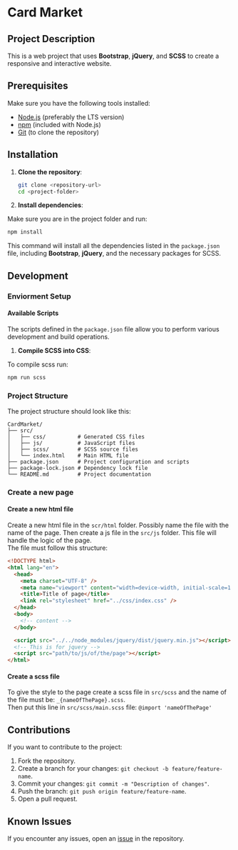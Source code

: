 # Card Market

## Project Description

This is a web project that uses **Bootstrap**, **jQuery**, and **SCSS** to create a responsive and interactive website.

## Prerequisites

Make sure you have the following tools installed:

- [Node.js](https://nodejs.org/) (preferably the LTS version)
- [npm](https://www.npmjs.com/) (included with Node.js)
- [Git](https://git-scm.com/) (to clone the repository)

## Installation

1. **Clone the repository**:

   ```bash
   git clone <repository-url>
   cd <project-folder>
   ```

2. **Install dependencies**:

Make sure you are in the project folder and run:

```bash
npm install
```

This command will install all the dependencies listed in the `package.json` file, including **Bootstrap**, **jQuery**, and the necessary packages for SCSS.

## Development

### Enviorment Setup

#### Available Scripts

The scripts defined in the `package.json` file allow you to perform various development and build operations.

1. **Compile SCSS into CSS**:

To compile scss run:

```bash
npm run scss
```

### Project Structure

The project structure should look like this:

```text
CardMarket/
├── src/
│   ├── css/          # Generated CSS files
│   ├── js/           # JavaScript files
│   ├── scss/         # SCSS source files
│   └── index.html    # Main HTML file
├── package.json      # Project configuration and scripts
├── package-lock.json # Dependency lock file
└── README.md         # Project documentation
```

### Create a new page

#### Create a new html file

Create a new html file in the `scr/html` folder. Possibly name the file with the name of the page.
Then create a js file in the `src/js` folder. This file will handle the logic of the page.
<br>
The file must follow this structure:

```html
<!DOCTYPE html>
<html lang="en">
  <head>
    <meta charset="UTF-8" />
    <meta name="viewport" content="width=device-width, initial-scale=1.0" />
    <title>Title of page</title>
    <link rel="stylesheet" href="../css/index.css" />
  </head>
  <body>
    <!-- content -->
  </body>

  <script src="../../node_modules/jquery/dist/jquery.min.js"></script>
  <!-- This is for jquery -->
  <script src="path/to/js/of/the/page"></script>
</html>
```

#### Create a scss file

To give the style to the page create a scss file in `src/scss` and the name of the file must be: `_{nameOfThePage}.scss`. <br>
Then put this line in `src/scss/main.scss` file: `@import 'nameOfThePage'`

## Contributions

If you want to contribute to the project:

1. Fork the repository.
2. Create a branch for your changes: `git checkout -b feature/feature-name`.
3. Commit your changes: `git commit -m "Description of changes"`.
4. Push the branch: `git push origin feature/feature-name`.
5. Open a pull request.

## Known Issues

If you encounter any issues, open an [issue](https://github.com/ErPollo07/CardMarket/issues) in the repository.
